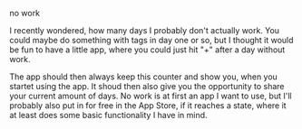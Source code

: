 no work

I recently wondered, how many days I probably don't actually work. You could maybe do something with tags in day one or so, but I thought it would be fun to have a little app, where you could just hit "+" after a day without work.

The app should then always keep this counter and show you, when you startet using the app. It shoud then also give you the opportunity to share your current amount of days.
No work is at first an app I want to use, but I'll probably also put in for free in the App Store, if it reaches a state, where it at least does some basic functionality I have in mind.